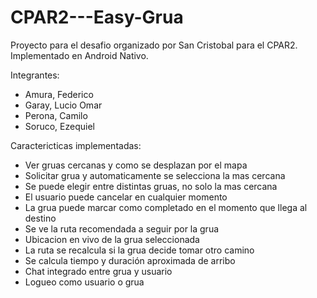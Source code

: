 # CPAR2---Easy-Grua
Proyecto para el desafio organizado por San Cristobal para el CPAR2.
Implementado en Android Nativo.

Integrantes:
 - Amura, Federico
 - Garay, Lucio Omar
 - Perona, Camilo
 - Soruco, Ezequiel


Caractericticas implementadas:
 - Ver gruas cercanas y como se desplazan por el mapa
 - Solicitar grua y automaticamente se selecciona la mas cercana
 - Se puede elegir entre distintas gruas, no solo la mas cercana
 - El usuario puede cancelar en cualquier momento
 - La grua puede marcar como completado en el momento que llega al destino
 - Se ve la ruta recomendada a seguir por la grua
 - Ubicacion en vivo de la grua seleccionada
 - La ruta se recalcula si la grua decide tomar otro camino
 - Se calcula tiempo y duración aproximada de arribo
 - Chat integrado entre grua y usuario
 - Logueo como usuario o grua
